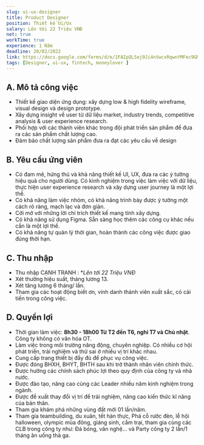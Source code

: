 ```yaml
---
slug: ui-ux-designer
title: Product Designer
position: Thiết kế Ui/Ux
salary: Lên tới 22 Triệu VNĐ
net: true
workTime: true
experience: 1 Năm
deadline: 20/02/2022
link: https://docs.google.com/forms/d/e/1FAIpQLSej9Ji4nVwcxRqwnYMFec9GMv3uYOpMD2vaskgfbVI4z3UjAA/viewform?usp=pp_url&entry.118037241=Ui/Ux+Designer
tags: [Designer, ui-ux, fintech, moneylover ]
---
```


## A. Mô tả công việc
- Thiết kế giao diện ứng dụng: xây dựng low & high fidelity wireframe, visual design và design prototype.
- Xây dựng insight về user từ dữ liệu market, industry trends, competitive analysis & user experience research.
- Phối hợp với các thành viên khác trong đội phát triển sản phẩm để đưa ra các sản phẩm chất lượng cao.
- Đảm bảo chất lượng sản phẩm đưa ra đạt các yêu cầu về design
 
## B. Yêu cầu ứng viên
- Có đam mê, hứng thú và khả năng thiết kế UI, UX, đưa ra các ý tưởng hiệu quả cho người dùng. Có kinh nghiệm trong việc làm việc với dữ liệu, thực hiện user experience research và xây dựng user journey là một lợi thế.
- Có khả năng làm việc nhóm, có khả năng trình bày được ý tưởng một cách rõ ràng, mạch lạc và đơn giản.
- Cởi mở với những lời chỉ trích thiết kế mang tính xây dựng.
- Có khả năng sử dụng Figma. Sẵn sàng học thêm các công cụ khác nếu cần là một lợi thế.
- Có khả năng tự quản lý thời gian, hoàn thành các công việc được giao đúng thời hạn.


## C. Thu nhập
- Thu nhập CẠNH TRANH : **Lên tới 22 Triệu VNĐ*
- Xét thưởng hiệu suất, tháng lương 13.
- Xét tăng lương 6 tháng/ lần.
- Tham gia các hoạt động biết ơn, vinh danh thành viên xuất sắc, có cải tiến trong công việc.

## D. Quyền lợi
- Thời gian làm việc: **8h30 - 18h00 Từ T2 đến T6, nghỉ T7 và Chủ nhật**. Công ty không có văn hóa OT.
- Làm việc trong môi trường năng động, chuyên nghiệp. Có nhiều cơ hội phát triển, trải nghiệm và thử sai ở nhiều vị trí khác nhau.
- Cung cấp trang thiết bị đầy đủ để phục vụ công việc.
- Được đóng BHXH, BHYT, BHTH sau khi trở thành nhân viên chính thức.
- Được hưởng các chính sách phúc lợi theo quy định của công ty và nhà nước.
- Được đào tạo, nâng cao cùng các Leader nhiều năm kinh nghiệm trong ngành.
- Được đề xuất thay đổi vị trí để trải nghiệm, nâng cao kiến thức kĩ năng của bản thân.
- Tham gia khám phá những vùng đất mới 01 lần/năm.
- Tham gia teambuilding, du xuân, tết hàn thực, Phá cỗ rước đèn, lễ hội halloween, olympic mùa đông, giáng sinh, cắm trại, tham gia cùng các CLB trong công ty như: Đá bóng, văn nghệ… và Party công ty 2 lần/1 tháng ăn uống thả ga.


